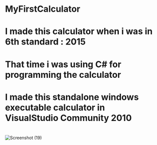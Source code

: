 # MyFirstCalculator
# I made this calculator when i was in 6th standard : 2015
# That time i was using C# for programming the calculator
# I made this standalone windows executable calculator in VisualStudio Community 2010
#


![Screenshot (19)](https://user-images.githubusercontent.com/93869927/230490480-cc223806-4372-4206-a36f-3ddeab4786de.png)
